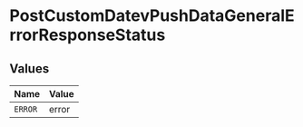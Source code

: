 # PostCustomDatevPushDataGeneralErrorResponseStatus


## Values

| Name    | Value   |
| ------- | ------- |
| `ERROR` | error   |